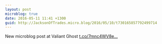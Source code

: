 ```yaml
---
layout: post
microblog: true
date: 2016-05-11 11:41 +1300
guid: http://JacksonOfTrades.micro.blog/2016/05/10/t730165857792499714.html
---
```

New microblog post at Valiant Ghost [t.co/7mnc4WV8e...](https://t.co/7mnc4WV8eA)
